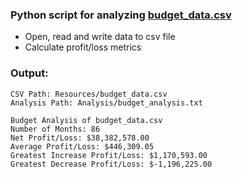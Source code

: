 ### Python script for analyzing [budget_data.csv](PyBank/Resources/budget_data.csv)
* Open, read and write data to csv file
* Calculate profit/loss metrics
<!-- ![Output](Images/terminal.png) -->
### Output:
```
CSV Path: Resources/budget_data.csv
Analysis Path: Analysis/budget_analysis.txt

Budget Analysis of budget_data.csv
Number of Months: 86
Net Profit/Loss: $38,382,578.00
Average Profit/Loss: $446,309.05
Greatest Increase Profit/Loss: $1,170,593.00
Greatest Decrease Profit/Loss: $-1,196,225.00

